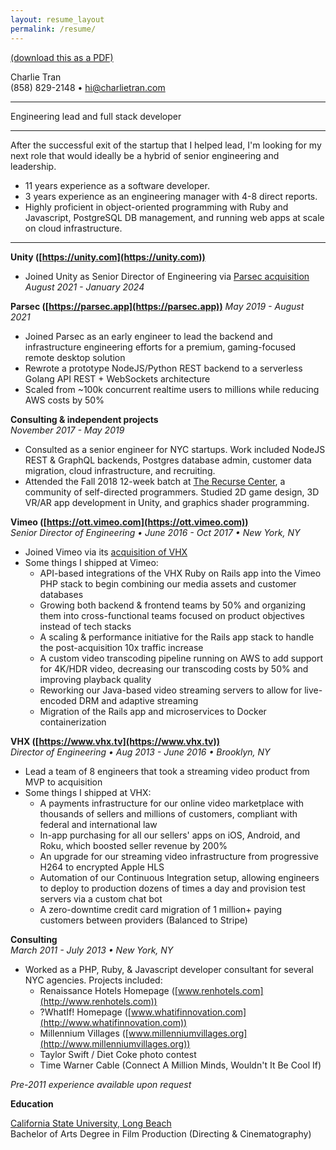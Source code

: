 ```yaml
---
layout: resume_layout
permalink: /resume/
---
```


<a class="pdf-link screen-only" href="/resume.pdf">(download this as a PDF)</a>
<div id="name">Charlie Tran</div>
<div id="contact_info">
  (858) 829-2148
  &bull;
  <a  href="mailto:hi@charlietran.com">hi@charlietran.com</a>
</div>
<hr>
<div id="description">Engineering lead and full stack developer</div>
<hr>
After the successful exit of the startup that I helped lead, I'm looking for my
next role that would ideally be a hybrid of senior engineering and leadership.

* 11 years experience as a software developer.
* 3 years experience as an engineering manager with 4-8 direct reports.
* Highly proficient in object-oriented programming with Ruby and Javascript,
  PostgreSQL DB management, and running web apps at scale on cloud
  infrastructure.

<hr>

**Unity ([https://unity.com](https://unity.com))**
* Joined Unity as Senior Director of Engineering via [Parsec acquisition](https://arstechnica.com/gaming/2021/08/game-engine-meet-game-streaming-unity-acquires-parsec-for-320m)
*August 2021 - January 2024*

**Parsec ([https://parsec.app](https://parsec.app))**
*May 2019 - August 2021*
* Joined Parsec as an early engineer to lead the backend and infrastructure engineering efforts for a premium, gaming-focused remote desktop solution
* Rewrote a prototype NodeJS/Python REST backend to a serverless Golang API REST + WebSockets architecture
* Scaled from ~100k concurrent realtime users to millions while reducing AWS costs by 50%

**Consulting &amp; independent projects**  
*November 2017 - May 2019*
* Consulted as a senior engineer for NYC startups. Work included NodeJS REST
  &amp; GraphQL backends, Postgres database admin, customer data migration,
  cloud infrastructure, and recruiting.
* Attended the Fall 2018 12-week batch at [The Recurse Center][1], a community
  of self-directed programmers.
  Studied 2D game design, 3D VR/AR app development in Unity, and graphics shader
  programming.

[1]: https://www.recurse.com

**Vimeo ([https://ott.vimeo.com](https://ott.vimeo.com))**  
*Senior Director of Engineering &bull; June 2016 - Oct 2017 &bull; New York, NY*  

* Joined Vimeo via its [acquisition of VHX](https://www.theverge.com/2016/5/2/11554434/vimeo-acquires-vhx)
* Some things I shipped at Vimeo:
  * API-based integrations of the VHX Ruby on Rails app into the Vimeo PHP stack
    to begin combining our media assets and customer databases
  * Growing both backend &amp; frontend teams by 50% and organizing them into
    cross-functional teams focused on product objectives instead of tech stacks
  * A scaling & performance initiative for the Rails app stack to handle the
    post-acquisition 10x traffic increase
  * A custom video transcoding pipeline running on AWS to add support for 4K/HDR
    video, decreasing our transcoding costs by 50% and improving playback quality
  * Reworking our Java-based video streaming servers to allow for live-encoded
    DRM and adaptive streaming
  * Migration of the Rails app and microservices to Docker containerization

**VHX ([https://www.vhx.tv](https://www.vhx.tv))**  
*Director of Engineering &bull; Aug 2013 - June 2016 &bull; Brooklyn, NY*  

* Lead a team of 8 engineers that took a streaming video product from MVP to
  acquisition
* Some things I shipped at VHX:
  * A payments infrastructure for our online video marketplace with thousands
    of sellers and millions of customers, compliant with federal and
    international law
  * In-app purchasing for all our sellers' apps on iOS, Android, and Roku,
    which boosted seller revenue by 200%
  * An upgrade for our streaming video infrastructure from progressive H264 to
    encrypted Apple HLS
  * Automation of our Continuous Integration setup, allowing engineers to 
    deploy to production dozens of times a day and provision test servers via 
    a custom chat bot
  * A zero-downtime credit card migration of 1 million+ paying customers
    between providers (Balanced to Stripe)

**Consulting**  
*March 2011 - July 2013 &bull; New York, NY*  

* Worked as a PHP, Ruby, &amp; Javascript developer consultant for several NYC
  agencies. Projects included:
  * Renaissance Hotels Homepage ([www.renhotels.com](http://www.renhotels.com))  
  * ?WhatIf! Homepage ([www.whatifinnovation.com](http://www.whatifinnovation.com))  
  * Millennium Villages ([www.millenniumvillages.org](http://www.millenniumvillages.org))  
  * Taylor Swift / Diet Coke photo contest
  * Time Warner Cable (Connect A Million Minds, Wouldn't It Be Cool If)

*Pre-2011 experience available upon request*

**Education**  

[California State University, Long Beach](http://www.csulb.edu)  
Bachelor of Arts Degree in Film Production (Directing &amp; Cinematography)
